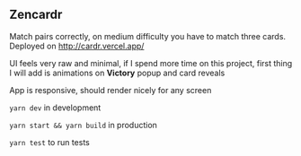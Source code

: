 ## Zencardr

Match pairs correctly, on medium difficulty you have to match three cards. Deployed on http://cardr.vercel.app/

UI feels very raw and minimal, if I spend more time on this project, first thing I will add is animations on **Victory** popup and card reveals

App is responsive, should render nicely for any screen

```yarn dev``` in development

```yarn start && yarn build``` in production

```yarn test``` to run tests
